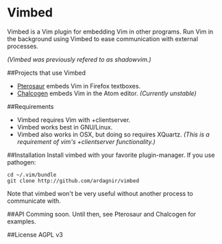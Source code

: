 Vimbed
=========

Vimbed is a Vim plugin for embedding Vim in other programs. Run Vim in the background using Vimbed to ease communication with external processes.

*(Vimbed was previously refered to as shadowvim.)*

##Projects that use Vimbed
- [Pterosaur](http://github.com/ardagnir/pterosaur) embeds Vim in Firefox textboxes.
- [Chalcogen](http://github.com/ardagnir/chalcogen) embeds Vim in the Atom editor. *(Currently unstable)*


##Requirements
- Vimbed requires Vim with +clientserver.
- Vimbed works best in GNU/Linux.
- Vimbed also works in OSX, but doing so requires XQuartz. *(This is a requirement of vim's +clientserver functionality.)*

##Installation
Install vimbed with your favorite plugin-manager. If you use pathogen:

    cd ~/.vim/bundle
    git clone http://github.com/ardagnir/vimbed

Note that vimbed won't be very useful without another process to communicate with.

##API
Comming soon. Until then, see Pterosaur and Chalcogen for examples.

##License
AGPL v3

